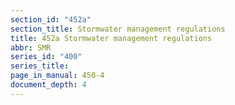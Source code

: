 ```yaml
---
section_id: "452a"
section_title: Stormwater management regulations
title: 452a Stormwater management regulations
abbr: SMR
series_id: "400"
series_title: 
page_in_manual: 450-4
document_depth: 4
---
```

